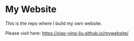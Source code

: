 # My Website
This is the repo where I build my own website.

Please visit here: https://xiao-ying-liu.github.io/mywebsite/
